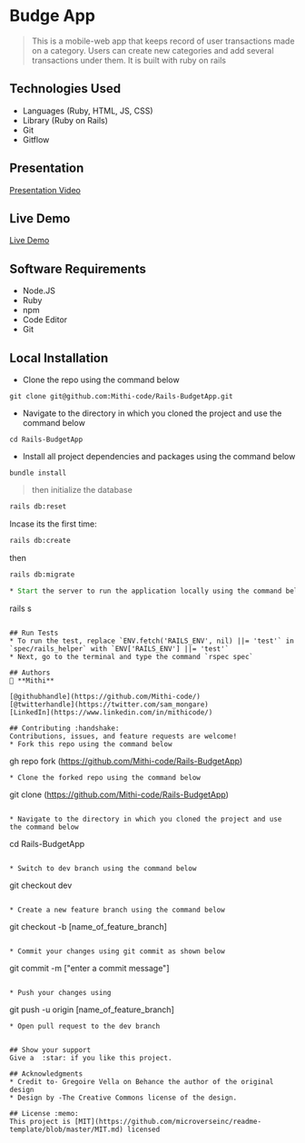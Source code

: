 # Budge App
>  This is a mobile-web app that keeps record of user transactions made on a category. Users can create new categories and add several transactions under them. It is built with ruby on rails 

## Technologies Used
* Languages (Ruby, HTML, JS, CSS)
* Library (Ruby on Rails)
* Git
* Gitflow

## Presentation
[Presentation Video](https://www.loom.com/share/100924456f014224b120afb0630cca48)

## Live Demo
[Live Demo]([https://budget-appl.herokuapp.com/](https://rails-budget-application.herokuapp.com/))

## Software Requirements
* Node.JS
* Ruby
* npm
* Code Editor
* Git

## Local Installation
* Clone the repo using the command below

```
git clone git@github.com:Mithi-code/Rails-BudgetApp.git
```

* Navigate to the directory in which you cloned the project and use the command below

```
cd Rails-BudgetApp
```

* Install all project dependencies and packages using the command below

```
bundle install
```
> then initialize the database

```cmd
rails db:reset
```
Incase its the first time:

```cmd
rails db:create
```
then

```cmd
rails db:migrate

* Start the server to run the application locally using the command below

```
rails s
```

## Run Tests
* To run the test, replace `ENV.fetch('RAILS_ENV', nil) ||= 'test'` in `spec/rails_helper` with `ENV['RAILS_ENV'] ||= 'test'`
* Next, go to the terminal and type the command `rspec spec`

## Authors
👤 **Mithi**

[@githubhandle](https://github.com/Mithi-code/)
[@twitterhandle](https://twitter.com/sam_mongare)
[LinkedIn](https://www.linkedin.com/in/mithicode/)

## Contributing :handshake:
Contributions, issues, and feature requests are welcome!
* Fork this repo using the command below

```
gh repo fork (https://github.com/Mithi-code/Rails-BudgetApp)
```
* Clone the forked repo using the command below

```
git clone (https://github.com/Mithi-code/Rails-BudgetApp)
```

* Navigate to the directory in which you cloned the project and use the command below

```
cd Rails-BudgetApp
```

* Switch to dev branch using the command below

```
git checkout dev
```

* Create a new feature branch using the command below

```
git checkout -b [name_of_feature_branch]
```

* Commit your changes using git commit as shown below

```
git commit -m ["enter a commit message"]
```

* Push your changes using

```
git push -u origin [name_of_feature_branch]
```
* Open pull request to the dev branch


## Show your support
Give a 	:star: if you like this project.

## Acknowledgments
* Credit to- Gregoire Vella on Behance the author of the original design
* Design by -The Creative Commons license of the design.

## License :memo:
This project is [MIT](https://github.com/microverseinc/readme-template/blob/master/MIT.md) licensed
